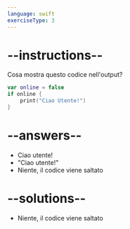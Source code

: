 ```yaml
---
language: swift
exerciseType: 3
---
```


# --instructions--

Cosa mostra questo codice nell'output?
```swift
var online = false
if online {
	print("Ciao Utente!")
}
```

# --answers--

- Ciao utente!
- "Ciao utente!"
- Niente, il codice viene saltato

# --solutions--

- Niente, il codice viene saltato
